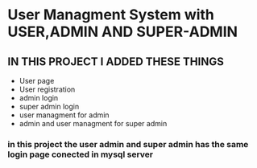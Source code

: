 
# User Managment System with USER,ADMIN AND SUPER-ADMIN

## IN THIS PROJECT I ADDED THESE THINGS
- User page
- User registration
- admin login
- super admin login
- user managment for admin
- admin and user managment for super admin

### in this project the user admin and super admin has the same login page conected in mysql server

